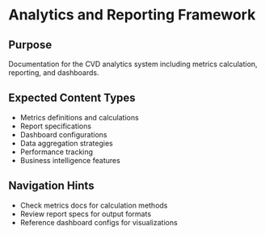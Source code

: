 # Analytics and Reporting Framework

## Purpose
Documentation for the CVD analytics system including metrics calculation, reporting, and dashboards.

## Expected Content Types
- Metrics definitions and calculations
- Report specifications
- Dashboard configurations
- Data aggregation strategies
- Performance tracking
- Business intelligence features

## Navigation Hints
- Check metrics docs for calculation methods
- Review report specs for output formats
- Reference dashboard configs for visualizations